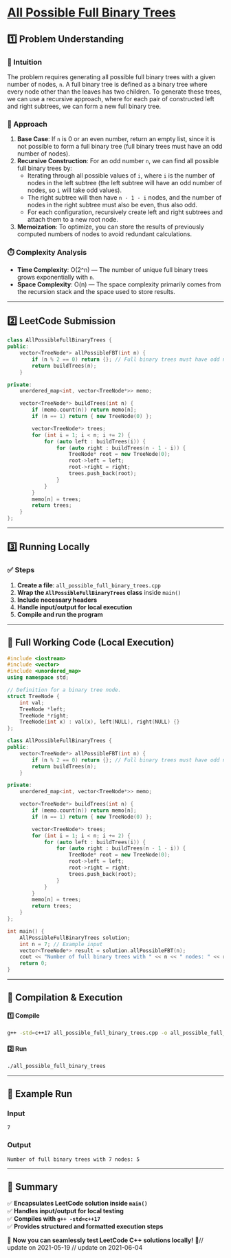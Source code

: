 # **[All Possible Full Binary Trees](https://leetcode.com/problems/all-possible-full-binary-trees/description/)**  

## **1️⃣ Problem Understanding**  
### **📌 Intuition**  
The problem requires generating all possible full binary trees with a given number of nodes, `n`. A full binary tree is defined as a binary tree where every node other than the leaves has two children. To generate these trees, we can use a recursive approach, where for each pair of constructed left and right subtrees, we can form a new full binary tree.

### **🚀 Approach**  
1. **Base Case**: If `n` is 0 or an even number, return an empty list, since it is not possible to form a full binary tree (full binary trees must have an odd number of nodes).
2. **Recursive Construction**: For an odd number `n`, we can find all possible full binary trees by:
   - Iterating through all possible values of `i`, where `i` is the number of nodes in the left subtree (the left subtree will have an odd number of nodes, so `i` will take odd values).
   - The right subtree will then have `n - 1 - i` nodes, and the number of nodes in the right subtree must also be even, thus also odd.
   - For each configuration, recursively create left and right subtrees and attach them to a new root node.
3. **Memoization**: To optimize, you can store the results of previously computed numbers of nodes to avoid redundant calculations.

### **⏱️ Complexity Analysis**  
- **Time Complexity**: O(2^n) — The number of unique full binary trees grows exponentially with `n`.
- **Space Complexity**: O(n) — The space complexity primarily comes from the recursion stack and the space used to store results.

---  

## **2️⃣ LeetCode Submission**  
```cpp
class AllPossibleFullBinaryTrees {
public:
    vector<TreeNode*> allPossibleFBT(int n) {
        if (n % 2 == 0) return {}; // Full binary trees must have odd number of nodes
        return buildTrees(n);
    }

private:
    unordered_map<int, vector<TreeNode*>> memo;

    vector<TreeNode*> buildTrees(int n) {
        if (memo.count(n)) return memo[n];
        if (n == 1) return { new TreeNode(0) };

        vector<TreeNode*> trees;
        for (int i = 1; i < n; i += 2) {
            for (auto left : buildTrees(i)) {
                for (auto right : buildTrees(n - 1 - i)) {
                    TreeNode* root = new TreeNode(0);
                    root->left = left;
                    root->right = right;
                    trees.push_back(root);
                }
            }
        }
        memo[n] = trees;
        return trees;
    }
};
```  

---  

## **3️⃣ Running Locally**  
### **✅ Steps**  
1. **Create a file**: `all_possible_full_binary_trees.cpp`  
2. **Wrap the `AllPossibleFullBinaryTrees` class** inside `main()`  
3. **Include necessary headers**  
4. **Handle input/output for local execution**  
5. **Compile and run the program**  

---  

## **📝 Full Working Code (Local Execution)**  
```cpp
#include <iostream>
#include <vector>
#include <unordered_map>
using namespace std;

// Definition for a binary tree node.
struct TreeNode {
    int val;
    TreeNode *left;
    TreeNode *right;
    TreeNode(int x) : val(x), left(NULL), right(NULL) {}
};

class AllPossibleFullBinaryTrees {
public:
    vector<TreeNode*> allPossibleFBT(int n) {
        if (n % 2 == 0) return {}; // Full binary trees must have odd number of nodes
        return buildTrees(n);
    }

private:
    unordered_map<int, vector<TreeNode*>> memo;

    vector<TreeNode*> buildTrees(int n) {
        if (memo.count(n)) return memo[n];
        if (n == 1) return { new TreeNode(0) };

        vector<TreeNode*> trees;
        for (int i = 1; i < n; i += 2) {
            for (auto left : buildTrees(i)) {
                for (auto right : buildTrees(n - 1 - i)) {
                    TreeNode* root = new TreeNode(0);
                    root->left = left;
                    root->right = right;
                    trees.push_back(root);
                }
            }
        }
        memo[n] = trees;
        return trees;
    }
};

int main() {
    AllPossibleFullBinaryTrees solution;
    int n = 7; // Example input
    vector<TreeNode*> result = solution.allPossibleFBT(n);
    cout << "Number of full binary trees with " << n << " nodes: " << result.size() << endl;
    return 0;
}
```  

---  

## **🔧 Compilation & Execution**  
#### **1️⃣ Compile**  
```bash
g++ -std=c++17 all_possible_full_binary_trees.cpp -o all_possible_full_binary_trees
```  

#### **2️⃣ Run**  
```bash
./all_possible_full_binary_trees
```  

---  

## **🎯 Example Run**  
### **Input**  
```
7
```  
### **Output**  
```
Number of full binary trees with 7 nodes: 5
```  

---  

## **📌 Summary**  
✅ **Encapsulates LeetCode solution inside `main()`**  
✅ **Handles input/output for local testing**  
✅ **Compiles with `g++ -std=c++17`**  
✅ **Provides structured and formatted execution steps**  

🚀 **Now you can seamlessly test LeetCode C++ solutions locally!** 🚀// update on 2021-05-19
// update on 2021-06-04
